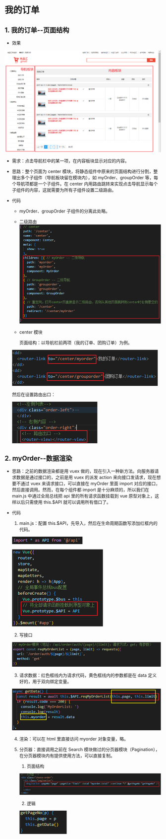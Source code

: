 # 我的订单

## 1. 我的订单--页面结构

- 效果

![image.png](/images/订单1.png)

- 需求：点击导航栏中的某一项，在内容板块显示对应的内容。

- 思路：整个页面为 center 模块，将静态组件中原来的页面结构进行分割，整理出多个子组件（导航板块留在模块内），如 myOrder、groupOrder 等，每个导航项都是一个子组件。在 center 内用路由跳转来实现点击导航显示每个子组件的内容，这就需要为所有子组件设置二级路由。

- 代码

  - myOrder、groupOrder 子组件的分离此处略。
  - 二级路由
    ![image.png](/images/订单2.png)

  - center 模块

    页面结构：以导航栏前两项（我的订单、团购订单）为例。

  ![image.png](/images/订单3.png)

  然后在设置路由出口：

  ![image.png](/images/订单4.png)

## 2. myOrder--数据渲染

- 思路：之前的数据渲染都是用 vuex 做的，现在引入一种新方法。向服务器请求数据是通过接口的，之前是用 vuex 的派发 action 来向接口发请求，现在想要不通过 vuex 来请求接口，可以直接在 myOrder 里面 import 对应的接口，然后直接调用。然而，在每个组件都 import 是十分麻烦的，所以我们在 main.js 中通过全局总线把 api 里的所有请求函数挂载到 vue 原型对象上，这样以后只需使用 this.$API 就可以调用所有借口了。
- 代码

  1. main.js：配置 this.$API，先导入，然后在生命周期函数写添加红框内的代码。

  ![image.png](/images/订单5.png)

  ![image.png](/images/订单6.png)

  2. 写接口

  ![image.png](/images/订单7.png)

  3. 请求数据：红色框线内为请求代码，黄色框线内的参数都是在 data 定义好的，用于双向绑定变量。

  ![image.png](/images/订单8.png)

  4. 渲染：可以在 html 里直接访问 myorder 对象变量，略。
  5. 分页器：直接调用之前在 Search 模块做过的分页器模块（Pagination），在分页器模块内有提供使用方法，可以直接复制。

     1. 页面结构

     ![image.png](/images/订单9.png)

     2. 逻辑

     ![image.png](/images/订单10.png)
